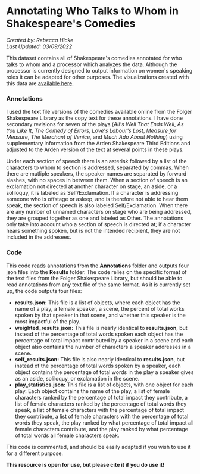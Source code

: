 # Annotating Who Talks to Whom in Shakespeare's Comedies
*Created by: Rebecca Hicke*  
*Last Updated: 03/09/2022*

This dataset contains all of Shakespeare's comedies annotated for who talks to whom and a processor which analyzes the data. Although the processor is currently designed to output information on women's speaking roles it can be adapted for other purposes. The visualizations created with this data are [available here](https://observablehq.com/d/82dab57f2f5e2fa4).

### Annotations
I used the text file versions of the comedies available online from the Folger Shakespeare Library as the copy text for these annotations. I have done secondary revisions for seven of the plays (*All's Well That Ends Well*, *As You Like It*, *The Comedy of Errors*, *Love's Labour's Lost*, *Measure for Measure*, *The Merchant of Venice*, and *Much Ado About Nothing*) using supplementary information from the Arden Shakespeare Third Editions and adjusted to the Arden version of the text at several points in these plays.

Under each section of speech there is an asterisk followed by a list of the characters to whom to section is addressed, separated by commas. When there are mutliple speakers, the speaker names are separated by forward slashes, with no spaces in between them. When a section of speech is an exclamation not directed at another character on stage, an aside, or a soliloquy, it is labeled as Self/Exclamation. If a character is addressing someone who is offstage or asleep, and is therefore not able to hear them speak, the section of speech is also labeled Self/Exclamation. When there are any number of unnamed characters on stage who are being addressed, they are grouped together as one and labeled as Other. The annotations only take into account who a section of speech is directed at; if a character hears something spoken, but is not the intended recipient, they are not included in the addresees.

### Code

This code reads annotations from the **Annotations** folder and outputs four json files into the **Results** folder. The code relies on the specific format of the text files from the Folger Shakespeare Library, but should be able to read annotations from any text file of the same format. As it is currently set up, the code outputs four files:

* **results.json:** This file is a list of objects, where each object has the name of a play, a female speaker, a scene, the percent of total works spoken by that speaker in that scene, and whether this speaker is the most impactful of the play.
* **weighted_results.json:** This file is nearly identical to **results.json**, but instead of the percentage of total words spoken each object has the percentage of total impact contributed by a speaker in a scene and each object also contains the number of characters a speaker addresses in a scene.
* **self_results.json:** This file is also nearly identical to **results.json**, but instead of the percentage of total words spoken by a speaker, each object contains the percentage of total words in the play a speaker gives as an aside, soliloquy, or exclamation in the scene.
* **play_statistics.json:** This file is a list of objects, with one object for each play. Each object contains the name of the play, a list of female characters ranked by the percentage of total impact they contribute, a list of female characters ranked by the percentage of total words they speak, a list of female characters with the percentage of total impact they contribute, a list of female characters with the percentage of total words they speak, the play ranked by what percentage of total impact all female characters contribute, and the play ranked by what percentage of total words all female characters speak.

This code is commented, and should be easily adapted if you wish to use it for a different purpose.

**This resource is open for use, but please cite it if you do use it!**
